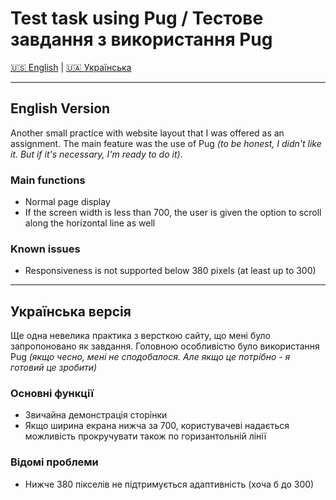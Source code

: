# Test task using Pug / Тестове завдання з використання Pug

[🇺🇸 English](#english-version) | [🇺🇦 Українська](#українська-версія)

---

## English Version

Another small practice with website layout that I was offered as an assignment. The main feature was the use of Pug _(to be honest, I didn't like it. But if it's necessary, I'm ready to do it)_.

### Main functions

- Normal page display
- If the screen width is less than 700, the user is given the option to scroll along the horizontal line as well

### Known issues

- Responsiveness is not supported below 380 pixels (at least up to 300)

---

## Українська версія

Ще одна невелика практика з версткою сайту, що мені було запропоновано як завдання. Головною особливістю було використання Pug _(якщо чесно, мені не сподобалося. Але якщо це потрібно - я готовий це зробити)_

### Основні функції

- Звичайна демонстрація сторінки
- Якщо ширина екрана нижча за 700, користувачеві надається можливість прокручувати також по горизантольній лінії

### Відомі проблеми

- Нижче 380 пікселів не підтримується адаптивність (хоча б до 300)
